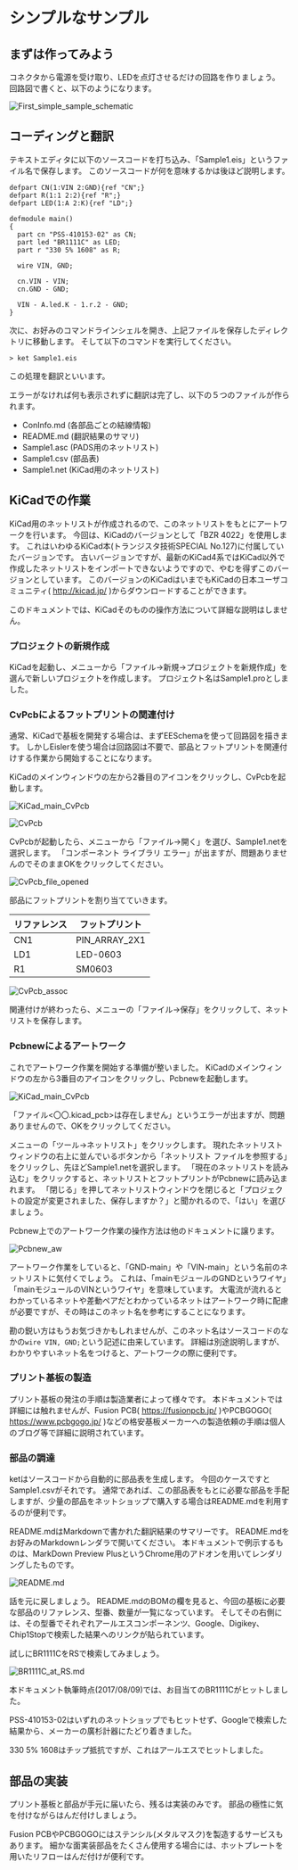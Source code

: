 # シンプルなサンプル

## まずは作ってみよう

コネクタから電源を受け取り、LEDを点灯させるだけの回路を作りましょう。
回路図で書くと、以下のようになります。

![First_simple_sample_schematic](resource\First_simple_sample\schematic.png)

## コーディングと翻訳

テキストエディタに以下のソースコードを打ち込み、「Sample1.eis」というファイル名で保存します。
このソースコードが何を意味するかは後ほど説明します。

```Sample1.eis
defpart CN(1:VIN 2:GND){ref "CN";}
defpart R(1:1 2:2){ref "R";}
defpart LED(1:A 2:K){ref "LD";}

defmodule main()
{
  part cn "PSS-410153-02" as CN;
  part led "BR1111C" as LED;
  part r "330 5% 1608" as R;

  wire VIN, GND;

  cn.VIN - VIN;
  cn.GND - GND;

  VIN - A.led.K - 1.r.2 - GND;
}
```

次に、お好みのコマンドラインシェルを開き、上記ファイルを保存したディレクトリに移動します。
そして以下のコマンドを実行してください。

```
> ket Sample1.eis
```

この処理を翻訳といいます。

エラーがなければ何も表示されずに翻訳は完了し、以下の５つのファイルが作られます。

* ConInfo.md (各部品ごとの結線情報)
* README.md (翻訳結果のサマリ)
* Sample1.asc (PADS用のネットリスト)
* Sample1.csv (部品表)
* Sample1.net (KiCad用のネットリスト)

## KiCadでの作業

KiCad用のネットリストが作成されるので、このネットリストをもとにアートワークを行います。
今回は、KiCadのバージョンとして「BZR 4022」を使用します。
これはいわゆるKiCad本(トランジスタ技術SPECIAL No.127)に付属していたバージョンです。
古いバージョンですが、最新のKiCad4系ではKiCad以外で作成したネットリストをインポートできないようですので、やむを得ずこのバージョンとしています。
このバージョンのKiCadはいまでもKiCadの日本ユーザコミュニティ( http://kicad.jp/ )からダウンロードすることができます。

このドキュメントでは、KiCadそのものの操作方法について詳細な説明はしません。

### プロジェクトの新規作成

KiCadを起動し、メニューから「ファイル→新規→プロジェクトを新規作成」を選んで新しいプロジェクトを作成します。
プロジェクト名はSample1.proとしました。

### CvPcbによるフットプリントの関連付け

通常、KiCadで基板を開発する場合は、まずEESchemaを使って回路図を描きます。
しかしEislerを使う場合は回路図は不要で、部品とフットプリントを関連付けする作業から開始することになります。

KiCadのメインウィンドウの左から2番目のアイコンをクリックし、CvPcbを起動します。

![KiCad_main_CvPcb](resource\First_simple_sample\KiCad_main_CvPcb.png)

![CvPcb](resource\First_simple_sample\CvPcb.png)

CvPcbが起動したら、メニューから「ファイル→開く」を選び、Sample1.netを選択します。
「コンポーネント ライブラリ エラー」が出ますが、問題ありませんのでそのままOKをクリックしてください。

![CvPcb_file_opened](resource\First_simple_sample\CvPcb_file_opened.png)

部品にフットプリントを割り当てていきます。

|リファレンス|フットプリント|
|-|-|
|CN1|PIN_ARRAY_2X1|
|LD1|LED-0603|
|R1|SM0603|

![CvPcb_assoc](resource\First_simple_sample\CvPcb_assoc.png)

関連付けが終わったら、メニューの「ファイル→保存」をクリックして、ネットリストを保存します。

### Pcbnewによるアートワーク

これでアートワーク作業を開始する準備が整いました。
KiCadのメインウィンドウの左から3番目のアイコンをクリックし、Pcbnewを起動します。

![KiCad_main_CvPcb](resource\First_simple_sample\KiCad_main_Pcbnew.png)

「ファイル<〇〇.kicad_pcb>は存在しません」というエラーが出ますが、問題ありませんので、OKをクリックしてください。

メニューの「ツール→ネットリスト」をクリックします。
現れたネットリストウィンドウの右上に並んでいるボタンから「ネットリスト ファイルを参照する」をクリックし、先ほどSample1.netを選択します。
「現在のネットリストを読み込む」をクリックすると、ネットリストとフットプリントがPcbnewに読み込まれます。
「閉じる」を押してネットリストウィンドウを閉じると「プロジェクトの設定が変更されました、保存しますか？」と聞かれるので、「はい」を選びましょう。

Pcbnew上でのアートワーク作業の操作方法は他のドキュメントに譲ります。

![Pcbnew_aw](resource\First_simple_sample\Pcbnew_aw.png)

アートワーク作業をしていると、「GND-main」や「VIN-main」という名前のネットリストに気付くでしょう。
これは、「mainモジュールのGNDというワイヤ」「mainモジュールのVINというワイヤ」を意味しています。
大電流が流れるとわかっているネットや差動ペアだとわかっているネットはアートワーク時に配慮が必要ですが、その時はこのネット名を参考にすることになります。

勘の鋭い方はもうお気づきかもしれませんが、このネット名はソースコードのなかの`wire VIN, GND;`という記述に由来しています。
詳細は別途説明しますが、わかりやすいネット名をつけると、アートワークの際に便利です。

### プリント基板の製造

プリント基板の発注の手順は製造業者によって様々です。
本ドキュメントでは詳細には触れませんが、Fusion PCB( https://fusionpcb.jp/ )やPCBGOGO( https://www.pcbgogo.jp/ )などの格安基板メーカーへの製造依頼の手順は個人のブログ等で詳細に説明されています。

### 部品の調達

ketはソースコードから自動的に部品表を生成します。
今回のケースですとSample1.csvがそれです。
通常であれば、この部品表をもとに必要な部品を手配しますが、少量の部品をネットショップで購入する場合はREADME.mdを利用するのが便利です。

README.mdはMarkdownで書かれた翻訳結果のサマリーです。
README.mdをお好みのMarkdownレンダラで開いてください。
本ドキュメントで例示するものは、MarkDown Preview PlusというChrome用のアドオンを用いてレンダリングしたものです。

![README.md](resource\First_simple_sample\README.md.png)

話を元に戻しましょう。
README.mdのBOMの欄を見ると、今回の基板に必要な部品のリファレンス、型番、数量が一覧になっています。
そしてその右側には、その型番でそれぞれアールエスコンポーネンツ、Google、Digikey、Chip1Stopで検索した結果へのリンクが貼られています。

試しにBR1111CをRSで検索してみましょう。

![BR1111C_at_RS.md](resource\First_simple_sample\BR1111C_at_RS.png)

本ドキュメント執筆時点(2017/08/09)では、お目当てのBR1111Cがヒットしました。

PSS-410153-02はいずれのネットショップでもヒットせず、Googleで検索した結果から、メーカーの廣杉計器にたどり着きました。

330 5% 1608はチップ抵抗ですが、これはアールエスでヒットしました。

## 部品の実装

プリント基板と部品が手元に届いたら、残るは実装のみです。
部品の極性に気を付けながらはんだ付けしましょう。

Fusion PCBやPCBGOGOにはステンシル(メタルマスク)を製造するサービスもあります。
細かな面実装部品をたくさん使用する場合には、ホットプレートを用いたリフローはんだ付けが便利です。
